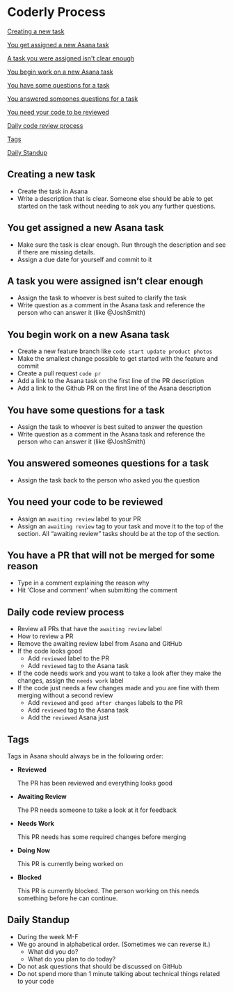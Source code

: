 # Coderly Process

[Creating a new task](#creating-a-new-task)

[You get assigned a new Asana task](#you-get-assigned-a-new-asana-task)

[A task you were assigned isn't clear enough](#a-task-you-were-assigned-isnt-clear-enough)

[You begin work on a new Asana task](#you-begin-work-on-a-new-asana-task)

[You have some questions for a task](#you-have-some-questions-for-a-task)

[You answered someones questions for a task](#you-answered-someones-questions-for-a-task)

[You need your code to be reviewed](#you-need-your-code-to-be-reviewed)

[Daily code review process](#daily-code-review-process)

[Tags](#tags)

[Daily Standup](#daily-standup)

## Creating a new task 
- Create the task in Asana
- Write a description that is clear. Someone else should be able to get started on the task without needing to ask you any further questions.

## You get assigned a new Asana task
- Make sure the task is clear enough. Run through the description and see if there are missing details.
- Assign a due date for yourself and commit to it

## A task you were assigned isn’t clear enough
- Assign the task to whoever is best suited to clarify the task
- Write question as a comment in the Asana task and reference the person who can answer it (like @JoshSmith)

## You begin work on a new Asana task
- Create a new feature branch like `code start update product photos`
- Make the smallest change possible to get started with the feature and commit
- Create a pull request `code pr`
- Add a link to the Asana task on the first line of the PR description
- Add a link to the Github PR on the first line of the Asana description

## You have some questions for a task
- Assign the task to whoever is best suited to answer the question
- Write question as a comment in the Asana task and reference the person who can answer it (like @JoshSmith)

## You answered someones questions for a task
- Assign the task back to the person who asked you the question

## You need your code to be reviewed
- Assign an `awaiting review` label to your PR
- Assign an `awaiting review` tag to your task and move it to the top of the section. All “awaiting review” tasks should be at the top of the section.

## You have a PR that will not be merged for some reason
- Type in a comment explaining the reason why
- Hit 'Close and comment' when submitting the comment

## Daily code review process
- Review all PRs that have the `awaiting review` label
- How to review a PR
- Remove the awaiting review label from Asana and GitHub
- If the code looks good
  - Add `reviewed` label to the PR
  - Add `reviewed` tag to the Asana task
- If the code needs work and you want to take a look after they make the changes, assign the `needs work` label
- If the code just needs a few changes made and you are fine with them merging without a second review
  - Add `reviewed` and `good after changes` labels to the PR
  - Add `reviewed` tag to the Asana task
  - Add the `reviewed` Asana just


## Tags
Tags in Asana should always be in the following order:

- **Reviewed**

  The PR has been reviewed and everything looks good

- **Awaiting Review**

  The PR needs someone to take a look at it for feedback

- **Needs Work**

  This PR needs has some required changes before merging

- **Doing Now**

  This PR is currently being worked on

- **Blocked**

  This PR is currently blocked. The person working on this needs something before he can continue.

## Daily Standup
- During the week M-F
- We go around in alphabetical order. (Sometimes we can reverse it.)
  - What did you do?
  - What do you plan to do today?
- Do not ask questions that should be discussed on GitHub
- Do not spend more than 1 minute talking about technical things related to your code
